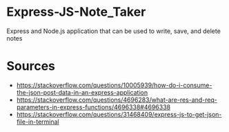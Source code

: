 # Express-JS-Note_Taker
Express and Node.js application that can be used to write, save, and delete notes

# Sources

* https://stackoverflow.com/questions/10005939/how-do-i-consume-the-json-post-data-in-an-express-application
* https://stackoverflow.com/questions/4696283/what-are-res-and-req-parameters-in-express-functions/4696338#4696338 
* https://stackoverflow.com/questions/31468409/express-js-to-get-json-file-in-terminal
